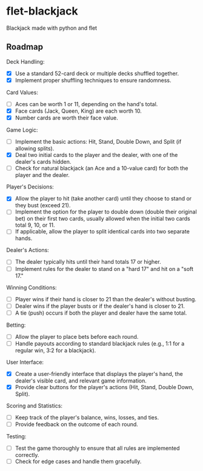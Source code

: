 # flet-blackjack
Blackjack made with python and flet

## Roadmap
Deck Handling:
- [x] Use a standard 52-card deck or multiple decks shuffled together.
- [x] Implement proper shuffling techniques to ensure randomness.

Card Values:
- [ ] Aces can be worth 1 or 11, depending on the hand's total.
- [x] Face cards (Jack, Queen, King) are each worth 10.
- [x] Number cards are worth their face value.

Game Logic:
- [ ] Implement the basic actions: Hit, Stand, Double Down, and Split (if allowing splits).
- [x] Deal two initial cards to the player and the dealer, with one of the dealer's cards hidden.
- [ ] Check for natural blackjack (an Ace and a 10-value card) for both the player and the dealer.

Player's Decisions:
- [x] Allow the player to hit (take another card) until they choose to stand or they bust (exceed 21).
- [ ] Implement the option for the player to double down (double their original bet) on their first two cards, usually allowed when the initial two cards total 9, 10, or 11.
- [ ] If applicable, allow the player to split identical cards into two separate hands.

Dealer's Actions:
- [ ] The dealer typically hits until their hand totals 17 or higher.
- [ ] Implement rules for the dealer to stand on a "hard 17" and hit on a "soft 17."

Winning Conditions:
- [ ] Player wins if their hand is closer to 21 than the dealer's without busting.
- [ ] Dealer wins if the player busts or if the dealer's hand is closer to 21.
- [ ] A tie (push) occurs if both the player and dealer have the same total.

Betting:
- [ ] Allow the player to place bets before each round.
- [ ] Handle payouts according to standard blackjack rules (e.g., 1:1 for a regular win, 3:2 for a blackjack).

User Interface:
- [x] Create a user-friendly interface that displays the player's hand, the dealer's visible card, and relevant game information.
- [x] Provide clear buttons for the player's actions (Hit, Stand, Double Down, Split).

Scoring and Statistics:
- [ ] Keep track of the player's balance, wins, losses, and ties.
- [ ] Provide feedback on the outcome of each round.

Testing:
- [ ] Test the game thoroughly to ensure that all rules are implemented correctly.
- [ ] Check for edge cases and handle them gracefully.
